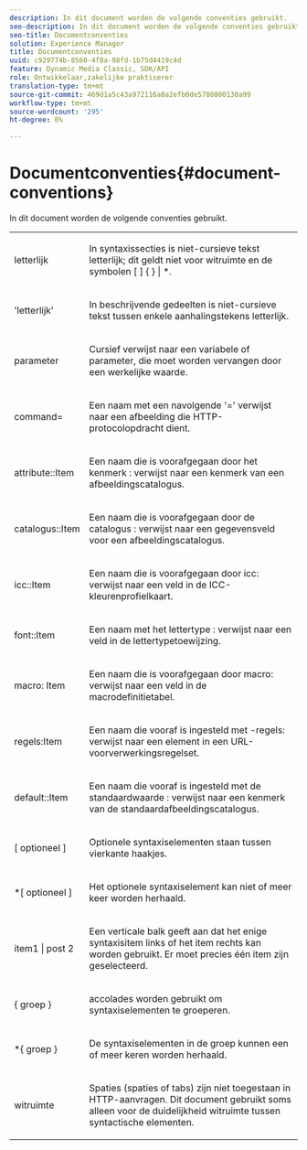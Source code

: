 ```yaml
---
description: In dit document worden de volgende conventies gebruikt.
seo-description: In dit document worden de volgende conventies gebruikt.
seo-title: Documentconventies
solution: Experience Manager
title: Documentconventies
uuid: c929774b-8560-4f8a-98fd-1b75d4419c4d
feature: Dynamic Media Classic, SDK/API
role: Ontwikkelaar,zakelijke praktiserer
translation-type: tm+mt
source-git-commit: 469d1a5c43a972116a8a2efb0de5708800130a99
workflow-type: tm+mt
source-wordcount: '295'
ht-degree: 0%

---
```



# Documentconventies{#document-conventions}

In dit document worden de volgende conventies gebruikt.

<table id="simpletable_8C9DB0DA5F2B4C068794415602B768CB"> 
 <tr class="strow"> 
  <td class="stentry"> <p>letterlijk </p> </td> 
  <td class="stentry"> <p>In syntaxissecties is niet-cursieve tekst letterlijk; dit geldt niet voor witruimte en de symbolen [ ] { } | *. </p> </td> 
 </tr> 
 <tr class="strow"> 
  <td class="stentry"> <p>'letterlijk' </p> </td> 
  <td class="stentry"> <p>In beschrijvende gedeelten is niet-cursieve tekst tussen enkele aanhalingstekens letterlijk. </p> </td> 
 </tr> 
 <tr class="strow"> 
  <td class="stentry"> <p> <span class="varname"> parameter  </span> </p> </td> 
  <td class="stentry"> <p>Cursief verwijst naar een variabele of parameter, die moet worden vervangen door een werkelijke waarde. </p> </td> 
 </tr> 
 <tr class="strow"> 
  <td class="stentry"> <p> <span class="codeph"> command=  </span> </p> </td> 
  <td class="stentry"> <p>Een naam met een navolgende '=' verwijst naar een afbeelding die HTTP-protocolopdracht dient. </p> </td> 
 </tr> 
 <tr class="strow"> 
  <td class="stentry"> <p> <span class="codeph"> attribute::Item  </span> </p> </td> 
  <td class="stentry"> <p>Een naam die is voorafgegaan door het kenmerk <span class="codeph">: </span> verwijst naar een kenmerk van een afbeeldingscatalogus. </p> </td> 
 </tr> 
 <tr class="strow"> 
  <td class="stentry"> <p> <span class="codeph"> catalogus::Item  </span> </p> </td> 
  <td class="stentry"> <p>Een naam die is voorafgegaan door de catalogus <span class="codeph">: </span> verwijst naar een gegevensveld voor een afbeeldingscatalogus. </p> </td> 
 </tr> 
 <tr class="strow"> 
  <td class="stentry"> <p> <span class="codeph"> icc::Item  </span> </p> </td> 
  <td class="stentry"> <p>Een naam die is voorafgegaan door <span class="codeph"> icc: </span> verwijst naar een veld in de ICC-kleurenprofielkaart. </p> </td> 
 </tr> 
 <tr class="strow"> 
  <td class="stentry"> <p> <span class="codeph"> font::Item  </span> </p> </td> 
  <td class="stentry"> <p>Een naam met het lettertype <span class="codeph">: </span> verwijst naar een veld in de lettertypetoewijzing. </p> </td> 
 </tr> 
 <tr class="strow"> 
  <td class="stentry"> <p> <span class="codeph"> macro: Item  </span> </p> </td> 
  <td class="stentry"> <p>Een naam die is voorafgegaan door <span class="codeph"> macro: </span> verwijst naar een veld in de macrodefinitietabel. </p> </td> 
 </tr> 
 <tr class="strow"> 
  <td class="stentry"> <p> <span class="codeph"> regels:Item  </span> </p> </td> 
  <td class="stentry"> <p>Een naam die vooraf is ingesteld met <span class="codeph">-regels: </span> verwijst naar een element in een URL-voorverwerkingsregelset. </p> </td> 
 </tr> 
 <tr class="strow"> 
  <td class="stentry"> <p> <span class="codeph"> default::Item  </span> </p> </td> 
  <td class="stentry"> <p>Een naam die vooraf is ingesteld met de standaardwaarde <span class="codeph">: </span> verwijst naar een kenmerk van de standaardafbeeldingscatalogus. </p> </td> 
 </tr> 
 <tr class="strow"> 
  <td class="stentry"> <p> <span class="codeph"> [  <span class="varname"> optioneel  </span>]  </span> </p> </td> 
  <td class="stentry"> <p>Optionele syntaxiselementen staan tussen vierkante haakjes. </p> </td> 
 </tr> 
 <tr class="strow"> 
  <td class="stentry"> <p> <span class="codeph"> *[  <span class="varname"> optioneel  </span>]  </span> </p> </td> 
  <td class="stentry"> <p>Het <span class="varname"> optionele </span> syntaxiselement kan niet of meer keer worden herhaald. </p> </td> 
 </tr> 
 <tr class="strow"> 
  <td class="stentry"> <p> <span class="codeph"> <span class="varname"> item1  </span>|  <span class="varname"> post 2  </span> </span> </p> </td> 
  <td class="stentry"> <p>Een verticale balk geeft aan dat het enige syntaxisitem links of het item rechts kan worden gebruikt. Er moet precies één item zijn geselecteerd. </p> </td> 
 </tr> 
 <tr class="strow"> 
  <td class="stentry"> <p> <span class="codeph"> {  <span class="varname"> groep  </span>}  </span> </p> </td> 
  <td class="stentry"> <p>accolades worden gebruikt om syntaxiselementen te groeperen. </p> </td> 
 </tr> 
 <tr class="strow"> 
  <td class="stentry"> <p> <span class="codeph"> *{  <span class="varname"> groep  </span>}  </span> </p> </td> 
  <td class="stentry"> <p>De syntaxiselementen in de groep kunnen een of meer keren worden herhaald. </p> </td> 
 </tr> 
 <tr class="strow"> 
  <td class="stentry"> <p>witruimte </p> </td> 
  <td class="stentry"> <p>Spaties (spaties of tabs) zijn niet toegestaan in HTTP-aanvragen. Dit document gebruikt soms alleen voor de duidelijkheid witruimte tussen syntactische elementen. </p> </td> 
 </tr> 
</table>

